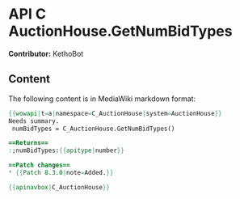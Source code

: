 # API C AuctionHouse.GetNumBidTypes

**Contributor:** KethoBot

## Content

The following content is in MediaWiki markdown format:

```mediawiki
{{wowapi|t=a|namespace=C_AuctionHouse|system=AuctionHouse}}
Needs summary.
 numBidTypes = C_AuctionHouse.GetNumBidTypes()

==Returns==
:;numBidTypes:{{apitype|number}}

==Patch changes==
* {{Patch 8.3.0|note=Added.}}

{{apinavbox|C_AuctionHouse}}
```